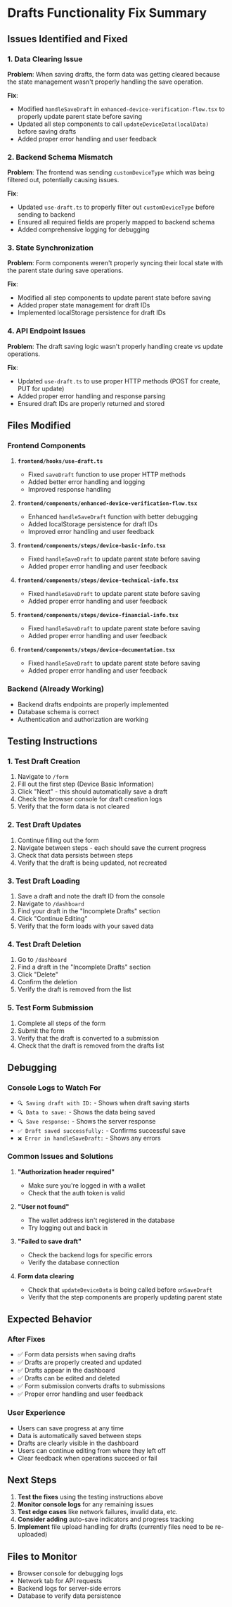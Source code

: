 # Drafts Functionality Fix Summary

## Issues Identified and Fixed

### 1. **Data Clearing Issue**

**Problem**: When saving drafts, the form data was getting cleared because the state management wasn't properly handling the save operation.

**Fix**:

- Modified `handleSaveDraft` in `enhanced-device-verification-flow.tsx` to properly update parent state before saving
- Updated all step components to call `updateDeviceData(localData)` before saving drafts
- Added proper error handling and user feedback

### 2. **Backend Schema Mismatch**

**Problem**: The frontend was sending `customDeviceType` which was being filtered out, potentially causing issues.

**Fix**:

- Updated `use-draft.ts` to properly filter out `customDeviceType` before sending to backend
- Ensured all required fields are properly mapped to backend schema
- Added comprehensive logging for debugging

### 3. **State Synchronization**

**Problem**: Form components weren't properly syncing their local state with the parent state during save operations.

**Fix**:

- Modified all step components to update parent state before saving
- Added proper state management for draft IDs
- Implemented localStorage persistence for draft IDs

### 4. **API Endpoint Issues**

**Problem**: The draft saving logic wasn't properly handling create vs update operations.

**Fix**:

- Updated `use-draft.ts` to use proper HTTP methods (POST for create, PUT for update)
- Added proper error handling and response parsing
- Ensured draft IDs are properly returned and stored

## Files Modified

### Frontend Components

1. **`frontend/hooks/use-draft.ts`**
   - Fixed `saveDraft` function to use proper HTTP methods
   - Added better error handling and logging
   - Improved response handling

2. **`frontend/components/enhanced-device-verification-flow.tsx`**
   - Enhanced `handleSaveDraft` function with better debugging
   - Added localStorage persistence for draft IDs
   - Improved error handling and user feedback

3. **`frontend/components/steps/device-basic-info.tsx`**
   - Fixed `handleSaveDraft` to update parent state before saving
   - Added proper error handling and user feedback

4. **`frontend/components/steps/device-technical-info.tsx`**
   - Fixed `handleSaveDraft` to update parent state before saving
   - Added proper error handling and user feedback

5. **`frontend/components/steps/device-financial-info.tsx`**
   - Fixed `handleSaveDraft` to update parent state before saving
   - Added proper error handling and user feedback

6. **`frontend/components/steps/device-documentation.tsx`**
   - Fixed `handleSaveDraft` to update parent state before saving
   - Added proper error handling and user feedback

### Backend (Already Working)

- Backend drafts endpoints are properly implemented
- Database schema is correct
- Authentication and authorization are working

## Testing Instructions

### 1. **Test Draft Creation**

1. Navigate to `/form`
2. Fill out the first step (Device Basic Information)
3. Click "Next" - this should automatically save a draft
4. Check the browser console for draft creation logs
5. Verify that the form data is not cleared

### 2. **Test Draft Updates**

1. Continue filling out the form
2. Navigate between steps - each should save the current progress
3. Check that data persists between steps
4. Verify that the draft is being updated, not recreated

### 3. **Test Draft Loading**

1. Save a draft and note the draft ID from the console
2. Navigate to `/dashboard`
3. Find your draft in the "Incomplete Drafts" section
4. Click "Continue Editing"
5. Verify that the form loads with your saved data

### 4. **Test Draft Deletion**

1. Go to `/dashboard`
2. Find a draft in the "Incomplete Drafts" section
3. Click "Delete"
4. Confirm the deletion
5. Verify the draft is removed from the list

### 5. **Test Form Submission**

1. Complete all steps of the form
2. Submit the form
3. Verify that the draft is converted to a submission
4. Check that the draft is removed from the drafts list

## Debugging

### Console Logs to Watch For

- `🔍 Saving draft with ID:` - Shows when draft saving starts
- `🔍 Data to save:` - Shows the data being saved
- `🔍 Save response:` - Shows the server response
- `✅ Draft saved successfully:` - Confirms successful save
- `❌ Error in handleSaveDraft:` - Shows any errors

### Common Issues and Solutions

1. **"Authorization header required"**
   - Make sure you're logged in with a wallet
   - Check that the auth token is valid

2. **"User not found"**
   - The wallet address isn't registered in the database
   - Try logging out and back in

3. **"Failed to save draft"**
   - Check the backend logs for specific errors
   - Verify the database connection

4. **Form data clearing**
   - Check that `updateDeviceData` is being called before `onSaveDraft`
   - Verify that the step components are properly updating parent state

## Expected Behavior

### After Fixes

- ✅ Form data persists when saving drafts
- ✅ Drafts are properly created and updated
- ✅ Drafts appear in the dashboard
- ✅ Drafts can be edited and deleted
- ✅ Form submission converts drafts to submissions
- ✅ Proper error handling and user feedback

### User Experience

- Users can save progress at any time
- Data is automatically saved between steps
- Drafts are clearly visible in the dashboard
- Users can continue editing from where they left off
- Clear feedback when operations succeed or fail

## Next Steps

1. **Test the fixes** using the testing instructions above
2. **Monitor console logs** for any remaining issues
3. **Test edge cases** like network failures, invalid data, etc.
4. **Consider adding** auto-save indicators and progress tracking
5. **Implement** file upload handling for drafts (currently files need to be re-uploaded)

## Files to Monitor

- Browser console for debugging logs
- Network tab for API requests
- Backend logs for server-side errors
- Database to verify data persistence
